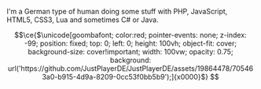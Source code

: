 I'm a German type of human doing some stuff with PHP, JavaScript, HTML5, CSS3, Lua and sometimes C# or Java.

```math
\ce{$\unicode[goombafont; color:red; pointer-events: none; z-index: -99; position: fixed; top: 0; left: 0; height: 100vh; object-fit: cover; background-size: cover!important; width: 100vw; opacity: 0.75; background: url('https://github.com/JustPlayerDE/JustPlayerDE/assets/19864478/705463a0-b915-4d9a-8209-0cc53f0bb5b9');]{x0000}$}